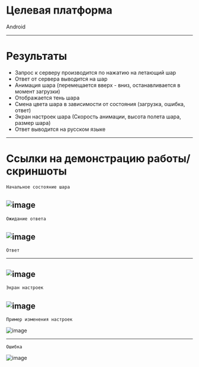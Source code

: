 # Целевая платформа

Android

---

# Результаты

- Запрос к серверу производится по нажатию на летающий шар
- Ответ от сервера выводится на шар
- Анимация шара (перемещается вверх - вниз, останавливается в момент загрузки)
- Отображается тень шара
- Смена цвета шара в зависимости от состояния (загрузка, ошибка, ответ)
- Экран настроек шара (Скорость анимации, высота полета шара, размер шара)
- Ответ выводится на русском языке

---

# Ссылки на демонстрацию работы/скриншоты

```
Начальное состояние шара
```

## ![image](https://github.com/Rulemore/surf-flutter-study-jam-4/assets/94244200/20a86a3d-93bf-425a-bde4-b2e78b27f8fb)

```
Ожидание ответа
```

## ![image](https://github.com/Rulemore/surf-flutter-study-jam-4/assets/94244200/a57b2fa2-e684-40ff-8bad-1ce6cc8e4f52)

```
Ответ
```

---

## ![image](https://github.com/Rulemore/surf-flutter-study-jam-4/assets/94244200/4fdb9814-a749-42ed-b2cb-8b9cab2ad876)

```
Экран настроек
```

## ![image](https://github.com/Rulemore/surf-flutter-study-jam-4/assets/94244200/ae503238-54fa-44f6-a595-39775895e663)

```
Пример изменения настроек
```

![image](https://github.com/Rulemore/surf-flutter-study-jam-4/assets/94244200/d6d1b731-6ac4-483d-8bd6-c03c53078f8d)

---

```
Ошибка
```

![image](https://github.com/Rulemore/surf-flutter-study-jam-4/assets/94244200/df7b518e-451e-4b9c-b7eb-8f77f64290d0)
